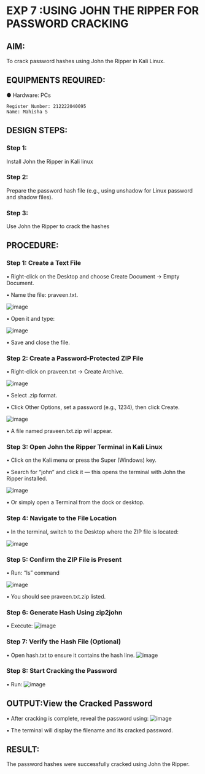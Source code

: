 # EXP 7 :USING JOHN THE RIPPER FOR PASSWORD CRACKING

## AIM:
To crack password hashes using John the Ripper in Kali Linux.

## EQUIPMENTS REQUIRED:
●	Hardware: PCs

```
Register Number: 212222040095
Name: Mahisha S
```

## DESIGN STEPS:
### Step 1:
Install John the Ripper in Kali linux

### Step 2:
Prepare the password hash file (e.g., using unshadow for Linux password and shadow files).

### Step 3:
Use John the Ripper to crack the hashes

## PROCEDURE:
### Step 1: Create a Text File

  •	Right-click on the Desktop and choose Create Document → Empty Document.
  
  •	Name the file: praveen.txt.

  ![image](https://github.com/user-attachments/assets/936d80e5-b2b5-4e26-a0e2-11e1f359cf0d)

  •	Open it and type:

  ![image](https://github.com/user-attachments/assets/c471f666-1632-4dee-81d0-b43d97d8e6f7)

  •	Save and close the file.

### Step 2: Create a Password-Protected ZIP File

  •	Right-click on praveen.txt → Create Archive.
  
  ![image](https://github.com/user-attachments/assets/401099f6-f9b0-47af-8065-8daf3bde16d4)

  •	Select .zip format.
  
  •	Click Other Options, set a password (e.g., 1234), then click Create.

  ![image](https://github.com/user-attachments/assets/c2621395-c93e-4083-9bdd-333a3f0a95c8)

  •	A file named praveen.txt.zip will appear.

### Step 3: Open John the Ripper Terminal in Kali Linux

  •	Click on the Kali menu or press the Super (Windows) key.
  
  •	Search for “john” and click it — this opens the terminal with John the Ripper installed.

  ![image](https://github.com/user-attachments/assets/da33af62-448c-4d21-a76e-832fc6f11ede)

  •	Or simply open a Terminal from the dock or desktop.

### Step 4: Navigate to the File Location

  •	In the terminal, switch to the Desktop where the ZIP file is located:
  
  ![image](https://github.com/user-attachments/assets/8f16dd47-a74a-4ace-93b4-9646a492d6aa)

### Step 5: Confirm the ZIP File is Present

  •	Run: “ls” command
  
  ![image](https://github.com/user-attachments/assets/993d8812-b369-48b2-b5b4-87ab6244c288)

  •	You should see praveen.txt.zip listed.

### Step 6: Generate Hash Using zip2john

  •	Execute:
  ![image](https://github.com/user-attachments/assets/586d8286-0586-4d08-b4b8-a99675b5e94a)

### Step 7: Verify the Hash File (Optional)
  •	Open hash.txt to ensure it contains the hash line.
  ![image](https://github.com/user-attachments/assets/e0af1389-4671-471e-b159-84a1c8e8ed0e)

### Step 8: Start Cracking the Password
  •	Run:
  ![image](https://github.com/user-attachments/assets/587ad087-542e-4087-a14c-d7c71cca9cc0)

## OUTPUT:View the Cracked Password
  • After cracking is complete, reveal the password using:
  ![image](https://github.com/user-attachments/assets/4816226e-22cf-47b7-89bc-92f68082284f)

  •	The terminal will display the filename and its cracked password.


## RESULT:
The password hashes were successfully cracked using John the Ripper.

